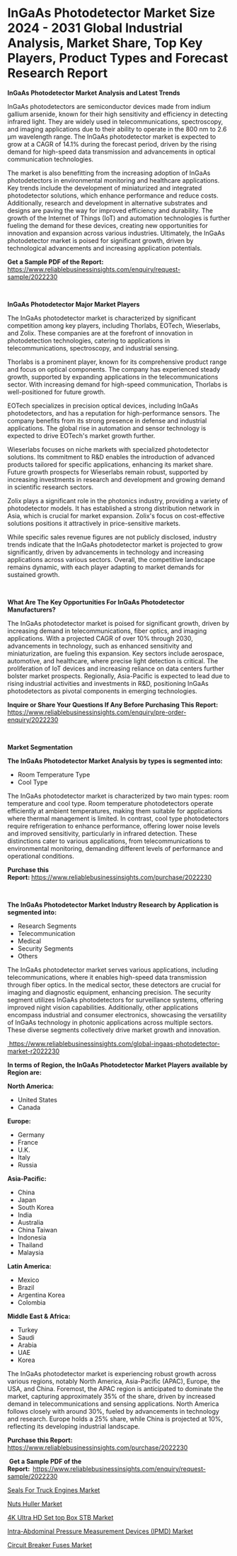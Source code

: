 <p><h1>InGaAs Photodetector Market Size 2024 - 2031 Global Industrial Analysis, Market Share, Top Key Players, Product Types and Forecast Research Report</h1></p><p><strong>InGaAs Photodetector Market Analysis and Latest Trends</strong></p>
<p><p>InGaAs photodetectors are semiconductor devices made from indium gallium arsenide, known for their high sensitivity and efficiency in detecting infrared light. They are widely used in telecommunications, spectroscopy, and imaging applications due to their ability to operate in the 800 nm to 2.6 µm wavelength range. The InGaAs photodetector market is expected to grow at a CAGR of 14.1% during the forecast period, driven by the rising demand for high-speed data transmission and advancements in optical communication technologies. </p><p>The market is also benefitting from the increasing adoption of InGaAs photodetectors in environmental monitoring and healthcare applications. Key trends include the development of miniaturized and integrated photodetector solutions, which enhance performance and reduce costs. Additionally, research and development in alternative substrates and designs are paving the way for improved efficiency and durability. The growth of the Internet of Things (IoT) and automation technologies is further fueling the demand for these devices, creating new opportunities for innovation and expansion across various industries. Ultimately, the InGaAs photodetector market is poised for significant growth, driven by technological advancements and increasing application potentials.</p></p>
<p><strong>Get a Sample PDF of the Report:&nbsp;</strong> <a href="https://www.reliablebusinessinsights.com/enquiry/request-sample/2022230?utm_campaign=41&utm_medium=2&utm_source=Github&utm_content=ia&utm_term=28102024&utm_id=ingaas-photodetector">https://www.reliablebusinessinsights.com/enquiry/request-sample/2022230</a></p>
<p>&nbsp;</p>
<p><strong>InGaAs Photodetector Major Market Players</strong></p>
<p><p>The InGaAs photodetector market is characterized by significant competition among key players, including Thorlabs, EOTech, Wieserlabs, and Zolix. These companies are at the forefront of innovation in photodetection technologies, catering to applications in telecommunications, spectroscopy, and industrial sensing.</p><p>Thorlabs is a prominent player, known for its comprehensive product range and focus on optical components. The company has experienced steady growth, supported by expanding applications in the telecommunications sector. With increasing demand for high-speed communication, Thorlabs is well-positioned for future growth.</p><p>EOTech specializes in precision optical devices, including InGaAs photodetectors, and has a reputation for high-performance sensors. The company benefits from its strong presence in defense and industrial applications. The global rise in automation and sensor technology is expected to drive EOTech's market growth further.</p><p>Wieserlabs focuses on niche markets with specialized photodetector solutions. Its commitment to R&D enables the introduction of advanced products tailored for specific applications, enhancing its market share. Future growth prospects for Wieserlabs remain robust, supported by increasing investments in research and development and growing demand in scientific research sectors.</p><p>Zolix plays a significant role in the photonics industry, providing a variety of photodetector models. It has established a strong distribution network in Asia, which is crucial for market expansion. Zolix's focus on cost-effective solutions positions it attractively in price-sensitive markets.</p><p>While specific sales revenue figures are not publicly disclosed, industry trends indicate that the InGaAs photodetector market is projected to grow significantly, driven by advancements in technology and increasing applications across various sectors. Overall, the competitive landscape remains dynamic, with each player adapting to market demands for sustained growth.</p></p>
<p>&nbsp;</p>
<p><strong>What Are The Key Opportunities For InGaAs Photodetector Manufacturers?</strong></p>
<p><p>The InGaAs photodetector market is poised for significant growth, driven by increasing demand in telecommunications, fiber optics, and imaging applications. With a projected CAGR of over 10% through 2030, advancements in technology, such as enhanced sensitivity and miniaturization, are fueling this expansion. Key sectors include aerospace, automotive, and healthcare, where precise light detection is critical. The proliferation of IoT devices and increasing reliance on data centers further bolster market prospects. Regionally, Asia-Pacific is expected to lead due to rising industrial activities and investments in R&D, positioning InGaAs photodetectors as pivotal components in emerging technologies.</p></p>
<p><strong>Inquire or Share Your Questions If Any Before Purchasing This Report:</strong> <a href="https://www.reliablebusinessinsights.com/enquiry/pre-order-enquiry/2022230?utm_campaign=41&utm_medium=2&utm_source=Github&utm_content=ia&utm_term=28102024&utm_id=ingaas-photodetector">https://www.reliablebusinessinsights.com/enquiry/pre-order-enquiry/2022230</a></p>
<p>&nbsp;</p>
<p><strong>Market Segmentation</strong></p>
<p><strong>The InGaAs Photodetector Market Analysis by types is segmented into:</strong></p>
<p><ul><li>Room Temperature Type</li><li>Cool Type</li></ul></p>
<p><p>The InGaAs photodetector market is characterized by two main types: room temperature and cool type. Room temperature photodetectors operate efficiently at ambient temperatures, making them suitable for applications where thermal management is limited. In contrast, cool type photodetectors require refrigeration to enhance performance, offering lower noise levels and improved sensitivity, particularly in infrared detection. These distinctions cater to various applications, from telecommunications to environmental monitoring, demanding different levels of performance and operational conditions.</p></p>
<p><strong>Purchase this Report:&nbsp;</strong><a href="https://www.reliablebusinessinsights.com/purchase/2022230?utm_campaign=41&utm_medium=2&utm_source=Github&utm_content=ia&utm_term=28102024&utm_id=ingaas-photodetector">https://www.reliablebusinessinsights.com/purchase/2022230</a></p>
<p>&nbsp;</p>
<p><strong>The InGaAs Photodetector Market Industry Research by Application is segmented into:</strong></p>
<p><ul><li>Research Segments</li><li>Telecommunication</li><li>Medical</li><li>Security Segments</li><li>Others</li></ul></p>
<p><p>The InGaAs photodetector market serves various applications, including telecommunications, where it enables high-speed data transmission through fiber optics. In the medical sector, these detectors are crucial for imaging and diagnostic equipment, enhancing precision. The security segment utilizes InGaAs photodetectors for surveillance systems, offering improved night vision capabilities. Additionally, other applications encompass industrial and consumer electronics, showcasing the versatility of InGaAs technology in photonic applications across multiple sectors. These diverse segments collectively drive market growth and innovation.</p></p>
<p><a href="https://www.reliablebusinessinsights.com/global-ingaas-photodetector-market-r2022230?utm_campaign=41&utm_medium=2&utm_source=Github&utm_content=ia&utm_term=28102024&utm_id=ingaas-photodetector">&nbsp;https://www.reliablebusinessinsights.com/global-ingaas-photodetector-market-r2022230</a></p>
<p><strong>In terms of Region, the InGaAs Photodetector Market Players available by Region are:</strong></p>
<p>
    <p> <strong> North America: </strong>
        <ul>
            <li>United States</li>
            <li>Canada</li>
        </ul>
        </p> 
    <p> <strong> Europe: </strong>
        <ul>
            <li>Germany</li>
            <li>France</li>
            <li>U.K.</li>
            <li>Italy</li>
            <li>Russia</li>
        </ul>
        </p> 
    <p> <strong> Asia-Pacific: </strong>
        <ul>
            <li>China</li>
            <li>Japan</li>
            <li>South Korea</li>
            <li>India</li>
            <li>Australia</li>
            <li>China Taiwan</li>
            <li>Indonesia</li>
            <li>Thailand</li>
            <li>Malaysia</li>
        </ul>
        </p> 
    <p> <strong> Latin America: </strong>
        <ul>
            <li>Mexico</li>
            <li>Brazil</li>
            <li>Argentina Korea</li>
            <li>Colombia</li>
        </ul>
        </p> 
    <p> <strong> Middle East & Africa: </strong>
        <ul>
            <li>Turkey</li>
            <li>Saudi</li>
            <li>Arabia</li>
            <li>UAE</li>
            <li>Korea</li>
        </ul>
    </p>
    </p>
<p><p>The InGaAs photodetector market is experiencing robust growth across various regions, notably North America, Asia-Pacific (APAC), Europe, the USA, and China. Foremost, the APAC region is anticipated to dominate the market, capturing approximately 35% of the share, driven by increased demand in telecommunications and sensing applications. North America follows closely with around 30%, fueled by advancements in technology and research. Europe holds a 25% share, while China is projected at 10%, reflecting its developing industrial landscape.</p></p>
<p><strong>Purchase this Report: </strong><a href="https://www.reliablebusinessinsights.com/purchase/2022230?utm_campaign=41&utm_medium=2&utm_source=Github&utm_content=ia&utm_term=28102024&utm_id=ingaas-photodetector">https://www.reliablebusinessinsights.com/purchase/2022230</a></p>
<p>&nbsp;<strong>Get a Sample PDF of the Report:&nbsp;&nbsp;</strong><a href="https://www.reliablebusinessinsights.com/enquiry/request-sample/2022230?utm_campaign=41&utm_medium=2&utm_source=Github&utm_content=ia&utm_term=28102024&utm_id=ingaas-photodetector">https://www.reliablebusinessinsights.com/enquiry/request-sample/2022230</a></p>
<p><strong></strong></p>
<p><p><a href="https://issuu.com/reportprime-2/docs/seals-for-truck-engines-market-size_f4ac13c78b5494?utm_campaign=41&utm_medium=2&utm_source=Github&utm_content=ia&utm_term=28102024&utm_id=ingaas-photodetector">Seals For Truck Engines Market</a></p><p><a href="https://issuu.com/reportprime-2/docs/nuts-huller-market-size-2030.pptx_e6096657fe168e?utm_campaign=41&utm_medium=2&utm_source=Github&utm_content=ia&utm_term=28102024&utm_id=ingaas-photodetector">Nuts Huller Market</a></p><p><a href="https://github.com/WayneGriffin411/Market-Research-Report-List-1/blob/main/4k-ultra-hd-set-top-box-stb-market.md?utm_campaign=41&utm_medium=2&utm_source=Github&utm_content=ia&utm_term=28102024&utm_id=ingaas-photodetector">4K Ultra HD Set top Box STB Market</a></p><p><a href="https://www.linkedin.com/pulse/intra-abdominal-pressure-measurement-devices-ipmd-market-mtmkc?utm_campaign=41&utm_medium=2&utm_source=Github&utm_content=ia&utm_term=28102024&utm_id=ingaas-photodetector">Intra-Abdominal Pressure Measurement Devices (IPMD) Market</a></p><p><a href="https://github.com/lambertr3e8v/Market-Research-Report-List-1/blob/main/circuit-breaker-fuses-market.md?utm_campaign=41&utm_medium=2&utm_source=Github&utm_content=ia&utm_term=28102024&utm_id=ingaas-photodetector">Circuit Breaker Fuses Market</a></p></p>